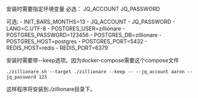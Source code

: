
安装时需要指定环境变量
必选：
JQ_ACCOUNT
JQ_PASSWORD

可选:
      - INIT_BARS_MONTHS=13
      - JQ_ACCOUNT
      - JQ_PASSWORD
      - LANG=C.UTF-8
      - POSTGRES_USER=zillionare
      - POSTGRES_PASSWORD=123456
      - POSTGRES_DB=zillionare
      - POSTGRES_HOST=postgres
      - POSTGRES_PORT=5432
      - REDIS_HOST=redis
      - REDIS_PORT=6379

安装时需要带--keep选项。因为docker-compose需要这个compose文件

```
./zillionare.sh --target ./zillionare --keep -- --jq_account aaron --jq_password 123
```
这样程序将安装到./zillionare目录下。